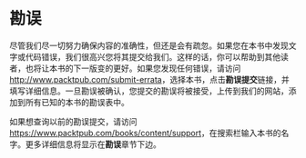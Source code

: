 
# 勘误

尽管我们尽一切努力确保内容的准确性，但还是会有疏忽。如果您在本书中发现文字或代码错误，我们很高兴您将其提交给我们。这样的话，你可以帮助到其他读者，也将让本书的下一版变的更好。如果您发现任何错误，请访问<http://www.packtpub.com/submit-errata>，选择本书，点击**勘误提交**链接，并填写详细信息。一旦勘误被确认，您提交的勘误将被接受，上传到我们的网站，添加到所有已知的本书的勘误表中。

如果想查询以前的勘误提交，请访问<https://www.packtpub.com/books/content/support>，在搜索栏输入本书的名字。更多详细信息将显示在**勘误**章节下边。
